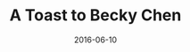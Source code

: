 ---
num: 7
date: 2016-06-10
name: "doopadoop"

image: "assets/graphics/2016/6-June/photo_2.jpg"
title: "A Toast to Becky Chen"
descrip: ""

---